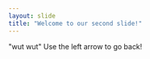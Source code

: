 ```yaml
---
layout: slide
title: "Welcome to our second slide!"
---
```

"wut wut"
Use the left arrow to go back!
